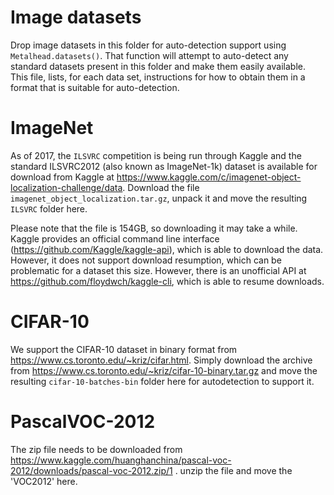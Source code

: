 # Image datasets

Drop image datasets in this folder for auto-detection support
using `Metalhead.datasets()`. That function will attempt to
auto-detect any standard datasets present in this folder and
make them easily available. This file, lists, for each data
set, instructions for how to obtain them in a format that
is suitable for auto-detection.

# ImageNet

As of 2017, the `ILSVRC` competition is being run through Kaggle
and the standard ILSVRC2012 (also known as ImageNet-1k) dataset
is available for download from Kaggle at
https://www.kaggle.com/c/imagenet-object-localization-challenge/data.
Download the file `imagenet_object_localization.tar.gz`, unpack
it and move the resulting `ILSVRC` folder here.

Please note that the file is 154GB, so downloading it may take a while.
Kaggle provides an official command line interface (https://github.com/Kaggle/kaggle-api),
which is able to download the data. However, it does not support download
resumption, which can be problematic for a dataset this size. However, there
is an unofficial API at https://github.com/floydwch/kaggle-cli, which is
able to resume downloads.

# CIFAR-10

We support the CIFAR-10 dataset in binary format from https://www.cs.toronto.edu/~kriz/cifar.html. Simply download the archive from https://www.cs.toronto.edu/~kriz/cifar-10-binary.tar.gz and move the resulting `cifar-10-batches-bin` folder here
for autodetection to support it.

# PascalVOC-2012

The zip file needs to be downloaded from https://www.kaggle.com/huanghanchina/pascal-voc-2012/downloads/pascal-voc-2012.zip/1 . unzip the file and move the 'VOC2012' here.
